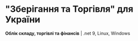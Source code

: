 # "Зберігання та Торгівля" для України
<b>Облік складу, торгівлі та фінансів</b> | .net 9, Linux, Windows <br/>
